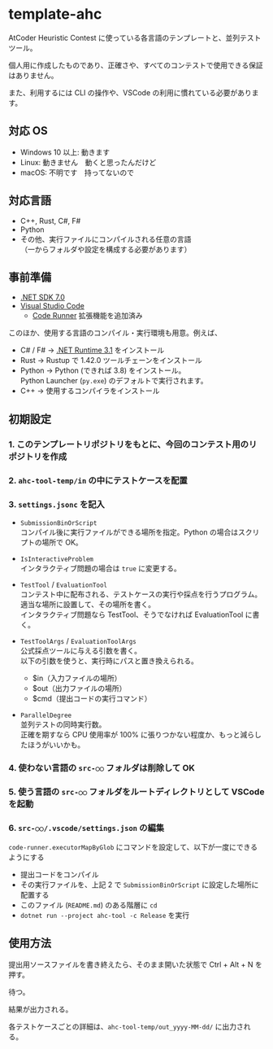 # template-ahc

AtCoder Heuristic Contest に使っている各言語のテンプレートと、並列テストツール。

個人用に作成したものであり、正確さや、すべてのコンテストで使用できる保証はありません。

また、利用するには CLI の操作や、VSCode の利用に慣れている必要があります。

## 対応 OS

- Windows 10 以上: 動きます
- Linux: 動きません　動くと思ったんだけど
- macOS: 不明です　持ってないので

## 対応言語

- C++, Rust, C#, F#
- Python
- その他、実行ファイルにコンパイルされる任意の言語\
  （一からフォルダや設定を構成する必要があります）

## 事前準備

- [.NET SDK 7.0](https://dotnet.microsoft.com/ja-jp/download/dotnet/7.0)
- [Visual Studio Code](https://code.visualstudio.com/download)
  - [Code Runner](https://marketplace.visualstudio.com/items?itemName=formulahendry.code-runner) 拡張機能を追加済み

このほか、使用する言語のコンパイル・実行環境も用意。例えば、

- C# / F# → [.NET Runtime 3.1](https://dotnet.microsoft.com/ja-jp/download/dotnet/3.1) をインストール
- Rust → Rustup で 1.42.0 ツールチェーンをインストール
- Python → Python (できれば 3.8) をインストール。\
  Python Launcher (`py.exe`) のデフォルトで実行されます。
- C++ → 使用するコンパイラをインストール

## 初期設定

### 1. このテンプレートリポジトリをもとに、今回のコンテスト用のリポジトリを作成

### 2. `ahc-tool-temp/in` の中にテストケースを配置

### 3. `settings.jsonc` を記入

- `SubmissionBinOrScript`\
  コンパイル後に実行ファイルができる場所を指定。Python の場合はスクリプトの場所で OK。

- `IsInteractiveProblem`\
  インタラクティブ問題の場合は `true` に変更する。

- `TestTool` / `EvaluationTool`\
  コンテスト中に配布される、テストケースの実行や採点を行うプログラム。\
  適当な場所に設置して、その場所を書く。\
  インタラクティブ問題なら TestTool、そうでなければ EvaluationTool に書く。

- `TestToolArgs` / `EvaluationToolArgs`\
  公式採点ツールに与える引数を書く。\
  以下の引数を使うと、実行時にパスと置き換えられる。

  - $in（入力ファイルの場所）
  - $out（出力ファイルの場所）
  - $cmd（提出コードの実行コマンド）

- `ParallelDegree`\
  並列テストの同時実行数。\
  正確を期すなら CPU 使用率が 100% に張りつかない程度か、もっと減らしたほうがいいかも。

### 4. 使わない言語の `src-○○` フォルダは削除して OK

### 5. 使う言語の `src-○○` フォルダをルートディレクトリとして VSCode を起動

### 6. `src-○○/.vscode/settings.json` の編集

`code-runner.executorMapByGlob` にコマンドを設定して、以下が一度にできるようにする

- 提出コードをコンパイル
- その実行ファイルを、上記 2 で `SubmissionBinOrScript` に設定した場所に配置する
- このファイル (`README.md`) のある階層に `cd`
- `dotnet run --project ahc-tool -c Release` を実行

## 使用方法

提出用ソースファイルを書き終えたら、そのまま開いた状態で Ctrl + Alt + N を押す。

待つ。

結果が出力される。

各テストケースごとの詳細は、`ahc-tool-temp/out_yyyy-MM-dd/` に出力される。
